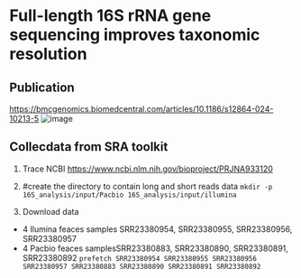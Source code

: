 # Full-length 16S rRNA gene sequencing improves taxonomic resolution
## Publication 
https://bmcgenomics.biomedcentral.com/articles/10.1186/s12864-024-10213-5
![image](https://github.com/user-attachments/assets/efb19b5b-0250-4512-a54e-826da2da901a)
## Collecdata from SRA toolkit
1. Trace NCBI https://www.ncbi.nlm.nih.gov/bioproject/PRJNA933120
2. #create the directory to contain long and short reads data
`mkdir -p 16S_analysis/input/Pacbio 16S_analysis/input/illumina`

3. Download data
- 4 Ilumina feaces samples SRR23380954, SRR23380955, SRR23380956, SRR23380957
- 4 Pacbio feaces samplesSRR23380883, SRR23380890, SRR23380891, SRR23380892
`prefetch SRR23380954 SRR23380955 SRR23380956 SRR23380957 SRR23380883 SRR23380890 SRR23380891 SRR23380892`
